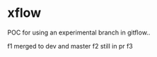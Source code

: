# xflow
POC for using an experimental branch in gitflow..

f1 merged to dev and master
f2 still in pr
f3